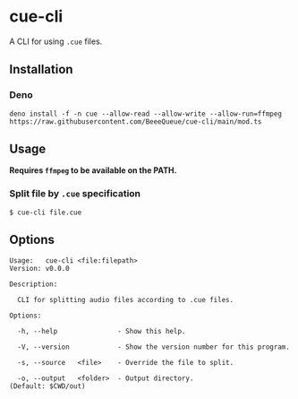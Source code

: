 # cue-cli

A CLI for using `.cue` files.

## Installation

### Deno

`deno install -f -n cue --allow-read --allow-write --allow-run=ffmpeg https://raw.githubusercontent.com/BeeeQueue/cue-cli/main/mod.ts`

## Usage

**Requires `ffmpeg` to be available on the PATH.**

### Split file by `.cue` specification

```
$ cue-cli file.cue
```

## Options

```
Usage:   cue-cli <file:filepath>
Version: v0.0.0

Description:

  CLI for splitting audio files according to .cue files.

Options:

  -h, --help               - Show this help.

  -V, --version            - Show the version number for this program.

  -s, --source   <file>    - Override the file to split.

  -o, --output   <folder>  - Output directory.                          (Default: $CWD/out)
```
